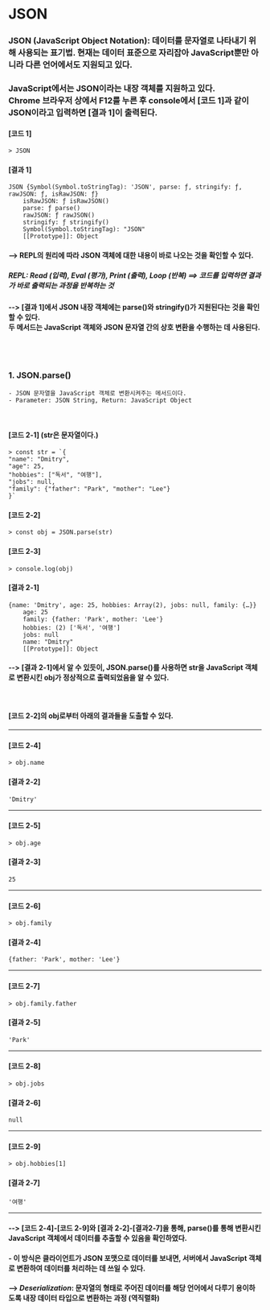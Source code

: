 # JSON

### JSON (JavaScript Object Notation): 데이터를 문자열로 나타내기 위해 사용되는 표기법. 현재는 데이터 표준으로 자리잡아 JavaScript뿐만 아니라 다른 언어에서도 지원되고 있다.
### JavaScript에서는 JSON이라는 내장 객체를 지원하고 있다. <br> Chrome 브라우저 상에서 F12를 누른 후 console에서 [코드 1]과 같이 JSON이라고 입력하면 [결과 1]이 출력된다.
#### [코드 1]
    > JSON
#### [결과 1]
    JSON {Symbol(Symbol.toStringTag): 'JSON', parse: ƒ, stringify: ƒ, rawJSON: ƒ, isRawJSON: ƒ}
        isRawJSON: ƒ isRawJSON()
        parse: ƒ parse()
        rawJSON: ƒ rawJSON()
        stringify: ƒ stringify()
        Symbol(Symbol.toStringTag): "JSON"
        [[Prototype]]: Object
#### --> **REP**L의 원리에 따라 JSON 객체에 대한 내용이 바로 나오는 것을 확인할 수 있다.
#####     **REPL**: Read (입력), Eval (평가), Print (출력), Loop (반복) ==> 코드를 입력하면 결과가 바로 출력되는 과정을 반복하는 것
#### --> [결과 1]에서 JSON 내장 객체에는 parse()와 stringify()가 지원된다는 것을 확인할 수 있다. <br> 두 메서드는 JavaScript 객체와 JSON 문자열 간의 상호 변환을 수행하는 데 사용된다.

<br><br>
### 1. JSON.parse()
    - JSON 문자열을 JavaScript 객체로 변환시켜주는 메서드이다.
    - Parameter: JSON String, Return: JavaScript Object
<br/>

#### [코드 2-1] (str은 문자열이다.)
    > const str = `{
    "name": "Dmitry",
    "age": 25,
    "hobbies": ["독서", "여행"],
    "jobs": null,
    "family": {"father": "Park", "mother": "Lee"}
    }`
    
#### [코드 2-2]
    > const obj = JSON.parse(str)
    
#### [코드 2-3]
    > console.log(obj)
    
#### [결과 2-1]
    {name: 'Dmitry', age: 25, hobbies: Array(2), jobs: null, family: {…}}
        age: 25
        family: {father: 'Park', mother: 'Lee'}
        hobbies: (2) ['독서', '여행']
        jobs: null
        name: "Dmitry"
        [[Prototype]]: Object
        
#### --> [결과 2-1]에서 알 수 있듯이, JSON.parse()를 사용하면 str을 JavaScript 객체로 변환시킨 obj가 정상적으로 출력되었음을 알 수 있다.

<br/>

#### [코드 2-2]의 obj로부터 아래의 결과들을 도출할 수 있다.
---
#### [코드 2-4]
    > obj.name

#### [결과 2-2]
    'Dmitry'

---
#### [코드 2-5]
    > obj.age

#### [결과 2-3]
    25

---
#### [코드 2-6]
    > obj.family

#### [결과 2-4]
    {father: 'Park', mother: 'Lee'}

---
#### [코드 2-7]
    > obj.family.father

#### [결과 2-5]
    'Park'

---
#### [코드 2-8]
    > obj.jobs

#### [결과 2-6]
    null

---
#### [코드 2-9]
    > obj.hobbies[1]

#### [결과 2-7]
    '여행'
---
#### --> [코드 2-4]-[코드 2-9]와 [결과 2-2]-[결과2-7]을 통해, parse()를 통해 변환시킨 JavaScript 객체에서 데이터를 추출할 수 있음을 확인하였다.
#### - 이 방식은 클라이언트가 JSON 포맷으로 데이터를 보내면, 서버에서 JavaScript 객체로 변환하여 데이터를 처리하는 데 쓰일 수 있다.
#### --> _Deserialization_: 문자열의 형태로 주어진 데이터를 해당 언어에서 다루기 용이하도록 내장 데이터 타입으로 변환하는 과정 (역직렬화)










